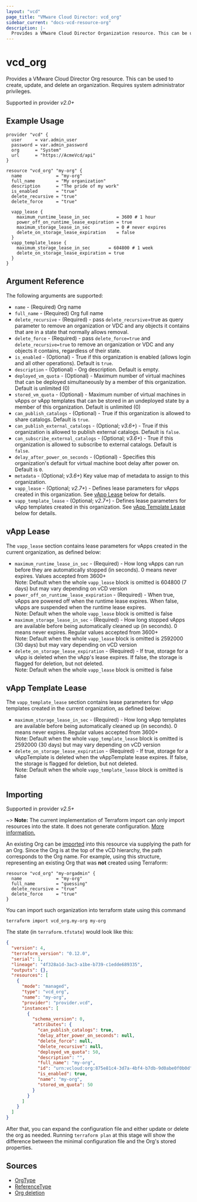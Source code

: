 ```yaml
---
layout: "vcd"
page_title: "VMware Cloud Director: vcd_org"
sidebar_current: "docs-vcd-resource-org"
description: |-
  Provides a VMware Cloud Director Organization resource. This can be used to create  delete, and update an organization.
---
```


# vcd\_org

Provides a VMware Cloud Director Org resource. This can be used to create, update, and delete an organization.
Requires system administrator privileges.

Supported in provider *v2.0+*

## Example Usage

```hcl
provider "vcd" {
  user     = var.admin_user
  password = var.admin_password
  org      = "System"
  url      = "https://AcmeVcd/api"
}

resource "vcd_org" "my-org" {
  name             = "my-org"
  full_name        = "My organization"
  description      = "The pride of my work"
  is_enabled       = "true"
  delete_recursive = "true"
  delete_force     = "true"

  vapp_lease {
    maximum_runtime_lease_in_sec          = 3600 # 1 hour
    power_off_on_runtime_lease_expiration = true
    maximum_storage_lease_in_sec          = 0 # never expires
    delete_on_storage_lease_expiration    = false
  }
  vapp_template_lease {
    maximum_storage_lease_in_sec       = 604800 # 1 week
    delete_on_storage_lease_expiration = true
  }
}
```

## Argument Reference

The following arguments are supported:

* `name` - (Required) Org name
* `full_name` - (Required) Org full name
* `delete_recursive` - (Required) - pass `delete_recursive`=true as query parameter to remove an organization or VDC and any objects it contains that are in a state that normally allows removal.
* `delete_force` - (Required) - pass `delete_force=true` and `delete_recursive=true` to remove an organization or VDC and any objects it contains, regardless of their state.
* `is_enabled` - (Optional) - True if this organization is enabled (allows login and all other operations). Default is `true`.
* `description` - (Optional) - Org description. Default is empty.
* `deployed_vm_quota` - (Optional) - Maximum number of virtual machines that can be deployed simultaneously by a member of this organization. Default is unlimited (0)
* `stored_vm_quota` - (Optional) - Maximum number of virtual machines in vApps or vApp templates that can be stored in an undeployed state by a member of this organization. Default is unlimited (0)
* `can_publish_catalogs` - (Optional) - True if this organization is allowed to share catalogs. Default is `true`.
* `can_publish_external_catalogs` - (Optional; *v3.6+*) - True if this organization is allowed to publish external catalogs. Default is `false`.
* `can_subscribe_external_catalogs` - (Optional; *v3.6+*) - True if this organization is allowed to subscribe to external catalogs. Default is `false`.
* `delay_after_power_on_seconds` - (Optional) - Specifies this organization's default for virtual machine boot delay after power on. Default is `0`.
* `metadata` - (Optional; *v3.6+*) Key value map of metadata to assign to this organization.
* `vapp_lease` - (Optional; *v2.7+*) - Defines lease parameters for vApps created in this organization. See [vApp Lease](#vapp-lease) below for details. 
* `vapp_template_lease` - (Optional; *v2.7+*) - Defines lease parameters for vApp templates created in this organization. See [vApp Template Lease](#vapp-template-lease) below for details.

<a id="vapp-lease"></a>
## vApp Lease

The `vapp_lease` section contains lease parameters for vApps created in the current organization, as defined below:

* `maximum_runtime_lease_in_sec` - (Required) - How long vApps can run before they are automatically stopped (in seconds). 0 means never expires. Values accepted from 3600+
<br>Note: Default when the whole `vapp_lease` block is omitted is 604800 (7 days) but may vary depending on vCD version
* `power_off_on_runtime_lease_expiration` - (Required) - When true, vApps are powered off when the runtime lease expires. When false, vApps are suspended when the runtime lease expires.
<br>Note: Default when the whole `vapp_lease` block is omitted is false
* `maximum_storage_lease_in_sec` - (Required) - How long stopped vApps are available before being automatically cleaned up (in seconds). 0 means never expires. Regular values accepted from 3600+
<br>Note: Default when the whole `vapp_lease` block is omitted is 2592000 (30 days) but may vary depending on vCD version
* `delete_on_storage_lease_expiration` - (Required) - If true, storage for a vApp is deleted when the vApp's lease expires. If false, the storage is flagged for deletion, but not deleted.
<br>Note: Default when the whole `vapp_lease` block is omitted is false

<a id="vapp-template-lease"></a>
## vApp Template Lease

The `vapp_template_lease` section contains lease parameters for vApp templates created in the current organization, as defined below:

* `maximum_storage_lease_in_sec` - (Required) - How long vApp templates are available before being automatically cleaned up (in seconds). 0 means never expires. Regular values accepted from 3600+
<br>Note: Default when the whole `vapp_template_lease` block is omitted is 2592000 (30 days) but may vary depending on vCD version
* `delete_on_storage_lease_expiration` - (Required) - If true, storage for a vAppTemplate is deleted when the vAppTemplate lease expires. If false, the storage is flagged for deletion, but not deleted. 
<br>Note: Default when the whole `vapp_template_lease` block is omitted is false

## Importing

Supported in provider *v2.5+*

~> **Note:** The current implementation of Terraform import can only import resources into the state. It does not generate
configuration. [More information.][docs-import]

An existing Org can be [imported][docs-import] into this resource via supplying the path for an Org. Since the Org is
at the top of the vCD hierarchy, the path corresponds to the Org name.
For example, using this structure, representing an existing Org that was **not** created using Terraform:

```hcl
resource "vcd_org" "my-orgadmin" {
  name             = "my-org"
  full_name        = "guessing"
  delete_recursive = "true"
  delete_force     = "true"
}
```

You can import such organization into terraform state using this command

```
terraform import vcd_org.my-org my-org
```

[docs-import]:https://www.terraform.io/docs/import/

The state (in `terraform.tfstate`) would look like this:

```json
{
  "version": 4,
  "terraform_version": "0.12.0",
  "serial": 1,
  "lineage": "4f328a1d-3ac3-a1be-b739-c1edde689335",
  "outputs": {},
  "resources": [
    {
      "mode": "managed",
      "type": "vcd_org",
      "name": "my-org",
      "provider": "provider.vcd",
      "instances": [
        {
          "schema_version": 0,
          "attributes": {
            "can_publish_catalogs": true,
            "delay_after_power_on_seconds": null,
            "delete_force": null,
            "delete_recursive": null,
            "deployed_vm_quota": 50,
            "description": "",
            "full_name": "my-org",
            "id": "urn:vcloud:org:875e81c4-3d7a-4bf4-b7db-9d0abe0f0b0d",
            "is_enabled": true,
            "name": "my-org",
            "stored_vm_quota": 50
          }
        }
      ]
    }
  ]
}
```
After that, you can expand the configuration file and either update or delete the org as needed. Running `terraform plan`
at this stage will show the difference between the minimal configuration file and the Org's stored properties.

## Sources

* [OrgType](https://code.vmware.com/apis/287/vcloud#/doc/doc/types/OrgType.html)
* [ReferenceType](https://code.vmware.com/apis/287/vcloud#/doc/doc/types/ReferenceType.html)
* [Org deletion](https://code.vmware.com/apis/287/vcloud#/doc/doc/operations/DELETE-Organization.html)

